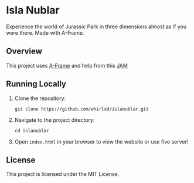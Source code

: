 # Isla Nublar

Experience the world of Jurassic Park in three dimensions almost as if you were there. Made with A-Frame.

## Overview

This project uses [A-Frame](https://aframe.io/) and help from this [JAM](https://jams.hackclub.com/jam/3d-website)

## Running Locally

1. Clone the repository:
    ```
    git clone https://github.com/whirlxd/islanublar.git
    ```
2. Navigate to the project directory:
    ```
    cd islanublar
    ```
3. Open `index.html` in your browser to view the website or use five server!

## License

This project is licensed under the MIT License.